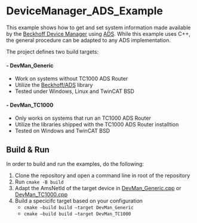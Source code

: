 # DeviceManager_ADS_Example

This example shows how to get and set system information made available by the [Beckhoff Device Manager](https://infosys.beckhoff.com/content/1033/devicemanager/262925835.html) using [ADS](https://infosys.beckhoff.com/content/1033/tcinfosys3/11291871243.html). While this example uses C++, the general procedure can be adapted to any ADS implementation. 

The project defines two build targets:
 
#### - DevMan_Generic
  - Work on systems without TC1000 ADS Router
  - Utilize the [Beckhoff/ADS](https://github.com/Beckhoff/ADS) library
  - Tested under Windows, Linux and TwinCAT BSD
#### - DevMan_TC1000
  - Only works on systems that run an TC1000 ADS Router
  - Utilize the libraries shipped with the TC1000 ADS Router installtion
  - Tested on Windows and TwinCAT BSD


## Build & Run
In order to build and run the examples, do the following:

1.	Clone the repository and open a command line in root of the repository
2.	Run `cmake -B build`
3.	Adapt the AmsNetId of the target device in [DevMan_Generic.cpp](https://github.com/Beckhoff/DeviceManager_ADS_Example/blob/main/DevMan_Generic.cpp) or [DevMan_TC1000.cpp](https://github.com/Beckhoff/DeviceManager_ADS_Example/blob/main/DevMan_TC1000.cpp)
4.	Build a specicifc target based on your configuration
    - `cmake –build build –target DevMan_Generic`
    - `cmake –build build –target DevMan_TC1000`
